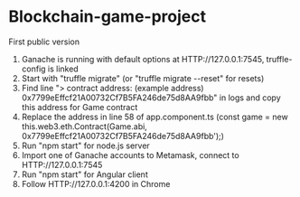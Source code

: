# Blockchain-game-project
First public version

1. Ganache is running with default options at HTTP://127.0.0.1:7545, truffle-config is linked
2. Start with "truffle migrate" (or "truffle migrate --reset" for resets)
3. Find line "> contract address:  (example address)  0x7799eEffcf21A00732Cf7B5FA246de75d8AA9fbb" in logs and copy this address for Game contract
4. Replace the address in line 58 of app.component.ts (const game = new this.web3.eth.Contract(Game.abi, 0x7799eEffcf21A00732Cf7B5FA246de75d8AA9fbb');)
5. Run "npm start" for node.js server
6. Import one of Ganache accounts to Metamask, connect to HTTP://127.0.0.1:7545
7. Run "npm start" for Angular client
8. Follow HTTP://127.0.0.1:4200 in Chrome